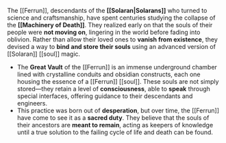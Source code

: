 The [[Ferrun]], descendants of the **[[Solaran|Solarans]]** who turned to science and craftsmanship, have spent centuries studying the collapse of the **[[Machinery of Death]]**. They realized early on that the souls of their people were **not moving on**, lingering in the world before fading into oblivion. Rather than allow their loved ones to **vanish from existence**, they devised a way to **bind and store their souls** using an advanced version of [[Solaran]] [[soul]] magic.

- The **Great Vault** of the [[Ferrun]] is an immense underground chamber lined with crystalline conduits and obsidian constructs, each one housing the essence of a [[Ferrun]] [[soul]]. These souls are not simply stored—they retain a level of **consciousness**, able to **speak** through special interfaces, offering guidance to their descendants and engineers.
- This practice was born out of **desperation**, but over time, the [[Ferrun]] have come to see it as a **sacred duty**. They believe that the souls of their ancestors are **meant to remain**, acting as keepers of knowledge until a true solution to the failing cycle of life and death can be found.